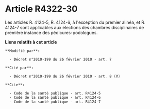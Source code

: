 # Article R4322-30

Les articles R. 4124-5, 
R. 4124-6, à l'exception du premier alinéa, et R. 4124-7 sont applicables aux élections des chambres disciplinaires de
première instance des pédicures-podologues.

**Liens relatifs à cet article**

	**Modifié par**:

	  - Décret n°2010-199 du 26 février 2010 - art. 7

	**Cité par**:

	  - Décret n°2010-199 du 26 février 2010 - art. 8 (V)

	**Cite**:

	  - Code de la santé publique - art. R4124-5
	  - Code de la santé publique - art. R4124-6
	  - Code de la santé publique - art. R4124-7
